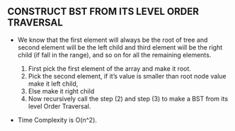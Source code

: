 ## CONSTRUCT BST FROM ITS LEVEL ORDER TRAVERSAL

- We know that the first element will always be the root of tree and second element will be the left child and third element will be the right child (if fall in the range), and so on for all the remaining elements.

    1. First pick the first element of the array and make it root.
    2. Pick the second element, if it’s value is smaller than root node value make it left child,
    3. Else make it right child
    4. Now recursively call the step (2) and step (3) to make a BST from its level Order Traversal.

- Time Complexity is O(n^2).
